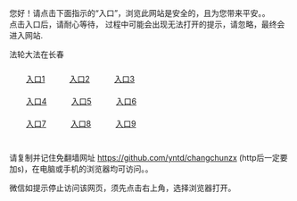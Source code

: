 您好！请点击下面指示的“入口”，浏览此网站是安全的，且为您带来平安。。 <br/>
点击入口后，请耐心等待， 过程中可能会出现无法打开的提示，请忽略，最终会进入网站. </br>

法轮大法在长春<br/>
<div style="padding:10px"><a style="margin:20px" target="_blank" href="https://d1dgzgifm5ija4.cloudfront.net/2Qpsp?hzfqub" id="ccLink1" rel="nofollow">入口1</a> <a target="_blank" style="margin:20px" href="https://d3nkfjf999m98c.cloudfront.net/2Qpsp?knxhat" id="ccLink2" rel="nofollow">入口2</a> <a style="margin:20px" target="_blank" href="https://d1bnlbb41d5gku.cloudfront.net/2Qpsp?sgljulyi" id="ccLink3" rel="nofollow">入口3</a></div>

<div style="padding:10px" ><a style="margin:20px" target="_blank" href="https://d1dgzgifm5ija4.cloudfront.net/2Qpsp?hzfqub" id="ccLink4" rel="nofollow">入口4</a> <a style="margin:20px" href="https://d3nkfjf999m98c.cloudfront.net/2Qpsp?knxhat" target="_blank" id="ccLink5" rel="nofollow">入口5</a> <a style="margin:20px" href="https://d1bnlbb41d5gku.cloudfront.net/2Qpsp?sgljulyi" target="_blank" id="ccLink6" rel="nofollow">入口6</a></div>

<div style="padding:10px"><a style="margin:20px" target="_blank" href="https://d1dgzgifm5ija4.cloudfront.net/2Qpsp?hzfqub" id="ccLink7" rel="nofollow">入口7</a> <a style="margin:20px" href="https://d3nkfjf999m98c.cloudfront.net/2Qpsp?knxhat" target="_blank" id="ccLink8" rel="nofollow">入口8</a> <a style="margin:20px" target="_blank" href="https://d1bnlbb41d5gku.cloudfront.net/2Qpsp?sgljulyi" id="ccLink9" rel="nofollow">入口9</a></div>

<br/>



请复制并记住免翻墙网址 https://github.com/yntd/changchunzx (http后一定要加s)，在电脑或手机的浏览器均可访问。。<br/>

微信如提示停止访问该网页，须先点击右上角，选择浏览器打开。
